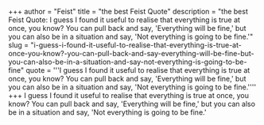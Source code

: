 +++
author = "Feist"
title = "the best Feist Quote"
description = "the best Feist Quote: I guess I found it useful to realise that everything is true at once, you know? You can pull back and say, 'Everything will be fine,' but you can also be in a situation and say, 'Not everything is going to be fine.'"
slug = "i-guess-i-found-it-useful-to-realise-that-everything-is-true-at-once-you-know?-you-can-pull-back-and-say-everything-will-be-fine-but-you-can-also-be-in-a-situation-and-say-not-everything-is-going-to-be-fine"
quote = '''I guess I found it useful to realise that everything is true at once, you know? You can pull back and say, 'Everything will be fine,' but you can also be in a situation and say, 'Not everything is going to be fine.''''
+++
I guess I found it useful to realise that everything is true at once, you know? You can pull back and say, 'Everything will be fine,' but you can also be in a situation and say, 'Not everything is going to be fine.'

